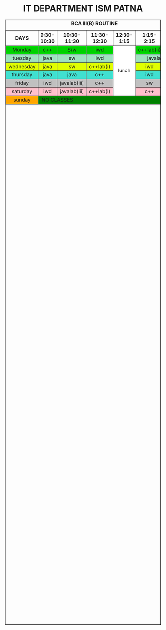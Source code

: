 
<!--HTML TABLE--This is the source code of basic tablular structure of a college routine using HTML-->
<html> 
 <head> 
   </head> 
 <body> 
  <h1 align="center">IT DEPARTMENT ISM PATNA </h1> 
  <table border="2px" width="100%" height="50%"> 
   <caption>
    <b> BCA III(B) ROUTINE </b>
   </caption> 
   <thead> 
    <tr> 
     <th>DAYS</th> 
     <th>9:30-10:30</th> 
     <th>10:30-11:30</th> 
     <th>11:30-12:30</th> 
     <th>12:30-1:15</th> 
     <th>1:15-2:15</th> 
     <th>2:15-3:15</th> 
    </tr> 
   </thead> 
   <tbody align="center"> 
    <tr bgcolor="gradient"> 
     <td>Monday</td> 
     <td>c++</td> 
     <td>S/w</td> 
     <td>iwd</td> 
     <td rowspan="6" bgcolor="white"> lunch</td> 
     <td>c++lab(ii)</td> 
     <td>java</td> 
    </tr> 
    <tr bgcolor="#9FE2BF"> 
     <td>tuesday</td> 
     <td>java</td> 
     <td>sw</td> 
     <td>iwd</td> 
     <td colspan="2">javalab(iii)</td> 
    </tr> 
    <tr bgcolor="#DFFF00"> 
     <td>wednesday</td> 
     <td>java</td> 
     <td>sw</td> 
     <td>c++lab(i)</td> 
     <td>iwd</td> 
     <td>c++</td> 
    </tr> 
    <tr bgcolor="#40E0D0"> 
     <td>thursday</td> 
     <td>java</td> 
     <td>java</td> 
     <td>c++</td> 
     <td>iwd</td> 
     <td>sw</td> 
    </tr> 
    <tr bgcolor="#C0C0C0"> 
     <td>friday</td> 
     <td>iwd</td> 
     <td>javalab(iii)</td> 
     <td>c++</td> 
     <td>sw</td> 
     <td>c++</td> 
    </tr> 
    <tr bgcolor="#FFC0CB"> 
     <td>saturday</td> 
     <td>iwd</td> 
     <td>javalab(iii)</td> 
     <td>c++lab(i)</td> 
     <td>c++</td> 
     <td>sw</td> 
    </tr> 
    <tr> 
     <td bgcolor="orange">sunday</td> 
     <td colspan="6" bgcolor="green">
      <marquee direction="right" behavior="alternate">
       NO CLASSES
      </marquee></td> 
    </tr> 
   </tbody> 
  </table> 
 </body>
</html>
